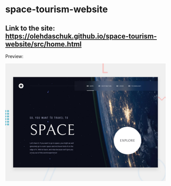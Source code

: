 # space-tourism-website

## Link to the site: https://olehdaschuk.github.io/space-tourism-website/src/home.html

Preview:


![](preview.jpg)
